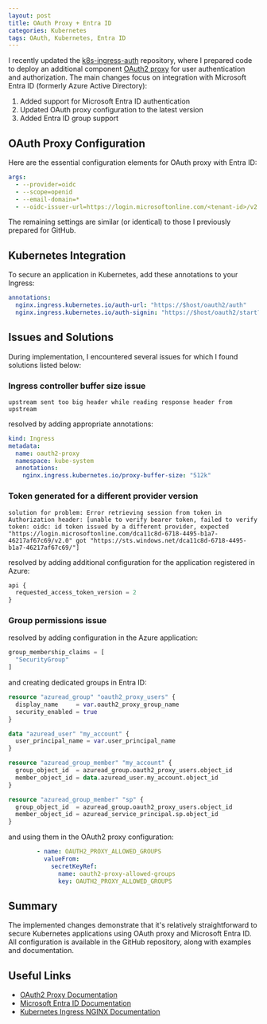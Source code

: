 ```yaml
---
layout: post
title: OAuth Proxy + Entra ID
categories: Kubernetes
tags: OAuth, Kubernetes, Entra ID
---
```


I recently updated the [k8s-ingress-auth](https://github.com/sebastianczech/k8s-ingress-auth) repository, where I prepared code to deploy an additional component [OAuth2 proxy](https://oauth2-proxy.github.io/oauth2-proxy/) for user authentication and authorization. The main changes focus on integration with Microsoft Entra ID (formerly Azure Active Directory):

1. Added support for Microsoft Entra ID authentication
2. Updated OAuth proxy configuration to the latest version
3. Added Entra ID group support

## OAuth Proxy Configuration

Here are the essential configuration elements for OAuth proxy with Entra ID:

```yaml
args:
  - --provider=oidc
  - --scope=openid
  - --email-domain=*
  - --oidc-issuer-url=https://login.microsoftonline.com/<tenant-id>/v2.0
```

The remaining settings are similar (or identical) to those I previously prepared for GitHub.

## Kubernetes Integration

To secure an application in Kubernetes, add these annotations to your Ingress:

```yaml
annotations:
  nginx.ingress.kubernetes.io/auth-url: "https://$host/oauth2/auth"
  nginx.ingress.kubernetes.io/auth-signin: "https://$host/oauth2/start?rd=$escaped_request_uri"
```

## Issues and Solutions

During implementation, I encountered several issues for which I found solutions listed below:

### Ingress controller buffer size issue

```text
upstream sent too big header while reading response header from upstream
```

resolved by adding appropriate annotations:
```yaml
kind: Ingress
metadata:
  name: oauth2-proxy
  namespace: kube-system
  annotations:
    nginx.ingress.kubernetes.io/proxy-buffer-size: "512k"
```

### Token generated for a different provider version

```text
solution for problem: Error retrieving session from token in Authorization header: [unable to verify bearer token, failed to verify token: oidc: id token issued by a different provider, expected "https://login.microsoftonline.com/dca11c8d-6718-4495-b1a7-46217af67c69/v2.0" got "https://sts.windows.net/dca11c8d-6718-4495-b1a7-46217af67c69/"]
```

resolved by adding additional configuration for the application registered in Azure:
```terraform
api {
  requested_access_token_version = 2
}
```

### Group permissions issue

resolved by adding configuration in the Azure application:
```terraform
group_membership_claims = [
  "SecurityGroup"
]
```

and creating dedicated groups in Entra ID:
```terraform
resource "azuread_group" "oauth2_proxy_users" {
  display_name     = var.oauth2_proxy_group_name
  security_enabled = true
}

data "azuread_user" "my_account" {
  user_principal_name = var.user_principal_name
}

resource "azuread_group_member" "my_account" {
  group_object_id  = azuread_group.oauth2_proxy_users.object_id
  member_object_id = data.azuread_user.my_account.object_id
}

resource "azuread_group_member" "sp" {
  group_object_id  = azuread_group.oauth2_proxy_users.object_id
  member_object_id = azuread_service_principal.sp.object_id
}
```

and using them in the OAuth2 proxy configuration:
```yaml
        - name: OAUTH2_PROXY_ALLOWED_GROUPS
          valueFrom:
            secretKeyRef:
              name: oauth2-proxy-allowed-groups
              key: OAUTH2_PROXY_ALLOWED_GROUPS
```

## Summary

The implemented changes demonstrate that it's relatively straightforward to secure Kubernetes applications using OAuth proxy and Microsoft Entra ID. All configuration is available in the GitHub repository, along with examples and documentation.

## Useful Links

* [OAuth2 Proxy Documentation](https://oauth2-proxy.github.io/oauth2-proxy/configuration/providers/ms_entra_id)
* [Microsoft Entra ID Documentation](https://learn.microsoft.com/en-us/entra/identity/)
* [Kubernetes Ingress NGINX Documentation](https://kubernetes.github.io/ingress-nginx/)